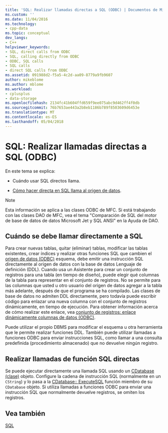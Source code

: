 ```yaml
---
title: 'SQL: Realizar llamadas directas a SQL (ODBC) | Documentos de Microsoft'
ms.custom: ''
ms.date: 11/04/2016
ms.technology:
- cpp-data
ms.topic: conceptual
dev_langs:
- C++
helpviewer_keywords:
- SQL, direct calls from ODBC
- SQL, calling directly from ODBC
- ODBC, SQL calls
- SQL calls
- direct SQL calls from ODBC
ms.assetid: 091988d2-f5a5-4c2d-aa09-8779a9fb9607
author: mikeblome
ms.author: mblome
ms.workload:
- cplusplus
- data-storage
ms.openlocfilehash: 2134fc41b604ffd659f9ee075abc9d462ff4f0db
ms.sourcegitcommit: 76b7653ae443a2b8eb1186b789f8503609d6453e
ms.translationtype: MT
ms.contentlocale: es-ES
ms.lasthandoff: 05/04/2018
---
```

# <a name="sql-making-direct-sql-calls-odbc"></a>SQL: Realizar llamadas directas a SQL (ODBC)
En este tema se explica:  
  
-   Cuándo usar SQL directos llama.  
  
-   [Cómo hacer directa en SQL llama al origen de datos](#_core_making_direct_sql_function_calls).  
  
> [!NOTE]
>  Esta información se aplica a las clases ODBC de MFC. Si está trabajando con las clases DAO de MFC, vea el tema "Comparación de SQL del motor de base de datos de datos Microsoft Jet y SQL ANSI" en la Ayuda de DAO.  
  
##  <a name="_core_when_to_call_sql_directly"></a> Cuándo se debe llamar directamente a SQL  
 Para crear nuevas tablas, quitar (eliminar) tablas, modificar las tablas existentes, crear índices y realizar otras funciones SQL que cambien el [origen de datos (ODBC)](../../data/odbc/data-source-odbc.md) esquema, debe emitir una instrucción SQL directamente al origen de datos con la base de datos Lenguaje de definición (DDL). Cuando usa un Asistente para crear un conjunto de registros para una tabla (en tiempo de diseño), puede elegir qué columnas de la tabla para representar en el conjunto de registros. No se permite para las columnas que usted u otro usuario del origen de datos agregar a la tabla más adelante, después de que el programa se ha compilado. Las clases de base de datos no admiten DDL directamente, pero todavía puede escribir código para enlazar una nueva columna con el conjunto de registros dinámicamente, en tiempo de ejecución. Para obtener información acerca de cómo realizar este enlace, vea [conjunto de registros: enlace dinámicamente columnas de datos (ODBC)](../../data/odbc/recordset-dynamically-binding-data-columns-odbc.md).  
  
 Puede utilizar el propio DBMS para modificar el esquema u otra herramienta que le permite realizar funciones DDL. También puede utilizar llamadas a funciones ODBC para enviar instrucciones SQL, como llamar a una consulta predefinida (procedimiento almacenado) que no devuelve ningún registro.  
  
##  <a name="_core_making_direct_sql_function_calls"></a> Realizar llamadas de función SQL directas  
 Se puede ejecutar directamente una llamada SQL usando un [CDatabase (clase)](../../mfc/reference/cdatabase-class.md) objeto. Configure la cadena de instrucción SQL (normalmente en un `CString`) y lo pasa a la [CDatabase:: ExecuteSQL](../../mfc/reference/cdatabase-class.md#executesql) función miembro de su `CDatabase` objeto. Si utiliza llamadas a funciones ODBC para enviar una instrucción SQL que normalmente devuelve registros, se omiten los registros.  
  
## <a name="see-also"></a>Vea también  
 [SQL](../../data/odbc/sql.md)